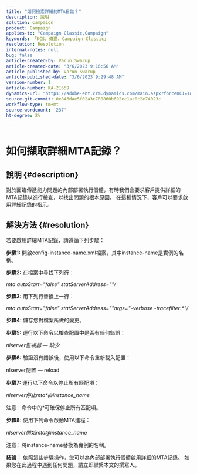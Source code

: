 ```yaml
---
title: "如何檢索詳細的MTA日誌？"
description: 說明
solution: Campaign
product: Campaign
applies-to: "Campaign Classic,Campaign"
keywords: 「KCS、傳送、Campaign Classic」
resolution: Resolution
internal-notes: null
bug: false
article-created-by: Varun Swarup
article-created-date: "3/6/2023 9:16:56 AM"
article-published-by: Varun Swarup
article-published-date: "3/6/2023 9:29:48 AM"
version-number: 1
article-number: KA-21659
dynamics-url: "https://adobe-ent.crm.dynamics.com/main.aspx?forceUCI=1&pagetype=entityrecord&etn=knowledgearticle&id=41c4aca0-ffbb-ed11-83ff-6045bd006149"
source-git-commit: 0e846dae5f02a3c780860b692ec1ae0c2e74023c
workflow-type: tm+mt
source-wordcount: '237'
ht-degree: 2%

---
```


# 如何擷取詳細MTA記錄？

## 說明 {#description}

對於面臨傳遞能力問題的內部部署執行個體，有時我們會要求客戶提供詳細的MTA記錄以進行檢查，以找出問題的根本原因。 在這種情況下，客戶可以要求啟用詳細記錄的指示。

## 解決方法 {#resolution}


若要啟用詳細MTA記錄，請遵循下列步驟：

<b>步驟1:</b>
開啟config-instance-name.xml檔案，其中instance-name是實例的名稱。

<b>步驟2:</b>
在檔案中尋找下列行：

*mta autoStart=&quot;false&quot; statServerAddress=&quot;&quot;/*

<b>步驟3:</b>
用下列行替換上一行：

*mta autoStart=&quot;false&quot; statServerAddress=&quot;&quot;args=&quot;-verbose -tracefilter:\*&quot;/*

<b>步驟4:</b>
儲存您對檔案所做的變更。

<b>步驟5:</b>
運行以下命令以檢查配置中是否有任何錯誤：

*nlserver監視器 — 缺少*

<b>步驟6:</b>
驗證沒有錯誤後，使用以下命令重新載入配置：

nlserver配置 — reload

<b>步驟7:</b>
運行以下命令以停止所有匹配項：

*nlserver停止mta\*@instance_name*

注意：命令中的\*可確保停止所有匹配項。

<b>步驟8:</b>
使用下列命令啟動MTA進程：

*nlserver開始mta@instance_name*

注意：將instance-name替換為實例的名稱。

<b>結論：</b>
依照這些步驟操作，您可以為內部部署執行個體啟用詳細的MTA記錄。 如果您在此過程中遇到任何問題，請立即聯繫本文的撰寫人。
